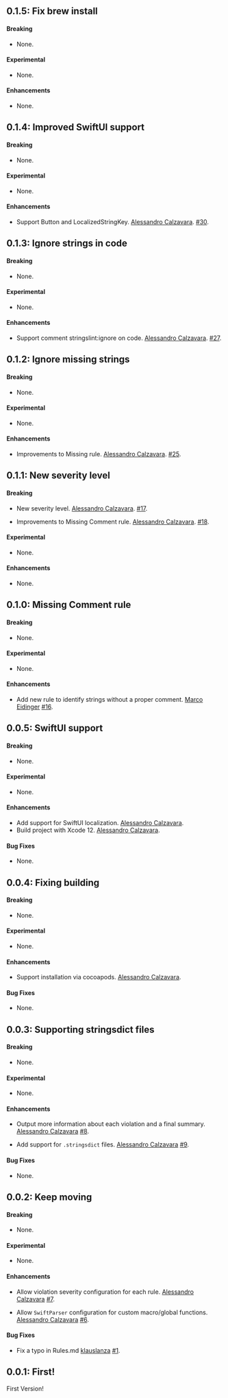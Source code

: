 ## 0.1.5: Fix brew install

#### Breaking

* None.

#### Experimental

* None.

#### Enhancements

* None.

## 0.1.4: Improved SwiftUI support

#### Breaking

* None.

#### Experimental

* None.

#### Enhancements

* Support Button and LocalizedStringKey.
  [Alessandro Calzavara](https://github.com/dral3x).
  [#30](https://github.com/dral3x/StringsLint/pull/30).

## 0.1.3: Ignore strings in code

#### Breaking

* None.

#### Experimental

* None.

#### Enhancements

* Support comment stringslint:ignore on code.
  [Alessandro Calzavara](https://github.com/dral3x).
  [#27](https://github.com/dral3x/StringsLint/pull/27).

## 0.1.2: Ignore missing strings

#### Breaking

* None.

#### Experimental

* None.

#### Enhancements

* Improvements to Missing rule.
  [Alessandro Calzavara](https://github.com/dral3x).
  [#25](https://github.com/dral3x/StringsLint/pull/25).

## 0.1.1: New severity level

#### Breaking

* New severity level.
  [Alessandro Calzavara](https://github.com/dral3x).
  [#17](https://github.com/dral3x/StringsLint/pull/17).

* Improvements to Missing Comment rule.
  [Alessandro Calzavara](https://github.com/dral3x).
  [#18](https://github.com/dral3x/StringsLint/pull/18).

#### Experimental

* None.

#### Enhancements

* None.

## 0.1.0: Missing Comment rule

#### Breaking

* None.

#### Experimental

* None.

#### Enhancements

* Add new rule to identify strings without a proper comment.
  [Marco Eidinger](https://github.com/MarcoEidinger)
  [#16](https://github.com/dral3x/StringsLint/pull/16).

## 0.0.5: SwiftUI support

#### Breaking

* None.

#### Experimental

* None.

#### Enhancements

* Add support for SwiftUI localization.
  [Alessandro Calzavara](https://github.com/dral3x).
* Build project with Xcode 12.
  [Alessandro Calzavara](https://github.com/dral3x).

#### Bug Fixes

* None.

## 0.0.4: Fixing building

#### Breaking

* None.

#### Experimental

* None.

#### Enhancements

* Support installation via cocoapods.
  [Alessandro Calzavara](https://github.com/dral3x).

#### Bug Fixes

* None.

## 0.0.3: Supporting stringsdict files

#### Breaking

* None.

#### Experimental

* None.

#### Enhancements

* Output more information about each violation and a final summary.
  [Alessandro Calzavara](https://github.com/dral3x)
  [#8](https://github.com/dral3x/StringsLint/pull/8).

* Add support for `.stringsdict` files.
  [Alessandro Calzavara](https://github.com/dral3x)
  [#9](https://github.com/dral3x/StringsLint/pull/9).

#### Bug Fixes

* None.

## 0.0.2: Keep moving

#### Breaking

* None.

#### Experimental

* None.

#### Enhancements

* Allow violation severity configuration for each rule.
  [Alessandro Calzavara](https://github.com/dral3x)
  [#7](https://github.com/dral3x/StringsLint/pull/7).

* Allow `SwiftParser` configuration for custom macro/global functions.
  [Alessandro Calzavara](https://github.com/dral3x)
  [#6](https://github.com/dral3x/StringsLint/pull/6).

#### Bug Fixes

* Fix a typo in Rules.md
  [klauslanza](https://github.com/klauslanza)
  [#1](https://github.com/dral3x/StringsLint/pull/1).

## 0.0.1: First!

First Version!
